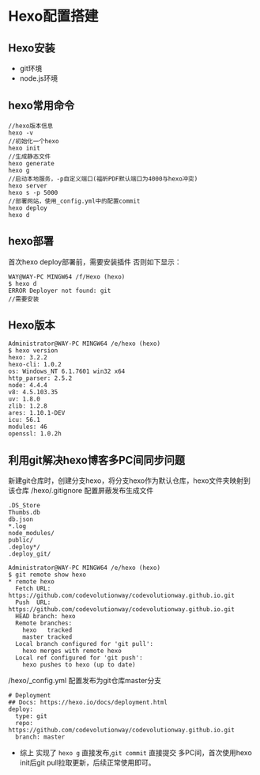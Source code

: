 # Hexo配置搭建
## Hexo安装
* git环境
* node.js环境

## hexo常用命令
```
//hexo版本信息
hexo -v
//初始化一个hexo
hexo init
//生成静态文件
hexo generate
hexo g
//启动本地服务，-p自定义端口(福昕PDF默认端口为4000与hexo冲突)
hexo server
hexo s -p 5000
//部署网站，使用_config.yml中的配置commit
hexo deploy
hexo d
```

## hexo部署
首次hexo deploy部署前，需要安装插件
否则如下显示：
```
WAY@WAY-PC MINGW64 /f/Hexo (hexo)
$ hexo d
ERROR Deployer not found: git
//需要安装

```

## Hexo版本
``` shell
Administrator@WAY-PC MINGW64 /e/hexo (hexo)
$ hexo version
hexo: 3.2.2
hexo-cli: 1.0.2
os: Windows_NT 6.1.7601 win32 x64
http_parser: 2.5.2
node: 4.4.4
v8: 4.5.103.35
uv: 1.8.0
zlib: 1.2.8
ares: 1.10.1-DEV
icu: 56.1
modules: 46
openssl: 1.0.2h
```

## 利用git解决hexo博客多PC间同步问题
新建git仓库时，创建分支hexo，将分支hexo作为默认仓库，hexo文件夹映射到该仓库
/hexo/.gitignore 配置屏蔽发布生成文件
```
.DS_Store
Thumbs.db
db.json
*.log
node_modules/
public/
.deploy*/
.deploy_git/
```

```shell
Administrator@WAY-PC MINGW64 /e/hexo (hexo)
$ git remote show hexo
* remote hexo
  Fetch URL: https://github.com/codevolutionway/codevolutionway.github.io.git
  Push  URL: https://github.com/codevolutionway/codevolutionway.github.io.git
  HEAD branch: hexo
  Remote branches:
    hexo   tracked
    master tracked
  Local branch configured for 'git pull':
    hexo merges with remote hexo
  Local ref configured for 'git push':
    hexo pushes to hexo (up to date)

```

/hexo/_config.yml 配置发布为git仓库master分支
```
# Deployment
## Docs: https://hexo.io/docs/deployment.html
deploy:
  type: git
  repo: https://github.com/codevolutionway/codevolutionway.github.io.git
  branch: master
```

* 综上
实现了 `hexo g` 直接发布,`git commit` 直接提交
多PC间，首次使用hexo init后git pull拉取更新，后续正常使用即可。
